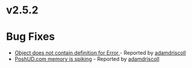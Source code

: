 # v2.5.2

# Bug Fixes
- [Object does not contain definition for Error ](https://github.com/ironmansoftware/universal-dashboard/issues/935) - Reported by [adamdriscoll](https://github.com/adamdriscoll)
- [PoshUD.com memory is spiking](https://github.com/ironmansoftware/universal-dashboard/issues/934) - Reported by [adamdriscoll](https://github.com/adamdriscoll)